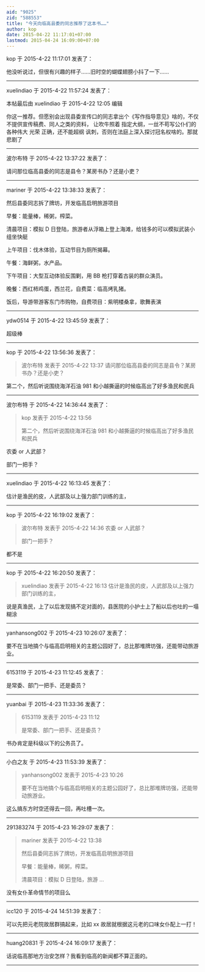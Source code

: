 ```yaml
---
aid: "9025"
zid: "588553"
title: "今天向临高县委的同志推荐了这本书……"
author: kop
date: 2015-04-22 11:17:01+07:00
lastmod: 2015-04-24 16:09:00+07:00
---
```


kop 于 2015-4-22 11:17:01 发表了：

他没听说过，但很有兴趣的样子……旧时空的蝴蝶翅膀小抖了一下……

---

xuelindiao 于 2015-4-22 11:57:24 发表了：

本帖最后由 xuelindiao 于 2015-4-22 12:05 编辑

你这一推荐。但愿别会出现县委宣传口的同志拿出个《写作指导意见》啥的，不仅不提供宣传稿费、同人之类的资料， 让吹牛照着 指定大纲，一丝不苟写公仆们的各种伟大 光荣 正确，还不能超纲 讽刺，否则在法庭上深入探讨冠名权啥的。那就悲剧了

---

波尔布特 于 2015-4-22 13:37:22 发表了：

请问那位临高县委的同志是县令？某房书办？还是小吏？

---

mariner 于 2015-4-22 13:38:33 发表了：

然后县委同志拆了牌坊，开发临高启明旅游项目

早餐：能量棒，稀粥，榨菜。

清晨项目：模拟 D 日登陆，旅游者从浮箱上登上海滩，给钱多的可以模拟武装小组坐快艇

上午项目：伐木体验，互动节目为厕所揭幕。

午餐：海鲜粥，水产品。

下午项目：大型互动体验反围剿，用 BB 枪打穿着古装的群众演员。

晚餐：西红柿鸡蛋，西兰花，自费菜：临高烤乳猪。

饭后，导游带游客东门市购物，自费项目：紫明楼桑拿，歌舞表演

---

ydw0514 于 2015-4-22 13:45:59 发表了：

超级棒

---

kop 于 2015-4-22 13:56:36 发表了：

> 波尔布特 发表于 2015-4-22 13:37 请问那位临高县委的同志是县令？某房书办？还是小吏？

第二个，然后听说围绕海洋石油 981 和小越撕逼的时候临高出了好多渔民和民兵

---

波尔布特 于 2015-4-22 14:36:44 发表了：

> kop 发表于 2015-4-22 13:56
>
> 第二个，然后听说围绕海洋石油 981 和小越撕逼的时候临高出了好多渔民和民兵

农委 or 人武部？

部门一把手？

---

xuelindiao 于 2015-4-22 16:13:45 发表了：

估计是渔民的皮，人武部及以上强力部门训练的主，

---

kop 于 2015-4-22 16:19:02 发表了：

> 波尔布特 发表于 2015-4-22 14:36 农委 or 人武部？
>
> 部门一把手？

都不是

---

kop 于 2015-4-22 16:20:50 发表了：

> xuelindiao 发表于 2015-4-22 16:13 估计是渔民的皮，人武部及以上强力部门训练的主，

说是真渔民，上了以后发现搞不定对面的，县医院的小护士上了船以后也吐的一塌糊涂

---

yanhansong002 于 2015-4-23 10:26:07 发表了：

要不在当地搞个与临高启明相关的主题公园好了，总比那堆牌坊强，还能带动旅游业。

---

6153119 于 2015-4-23 11:12:45 发表了：

是常委、部门一把手、还是委员？

---

yuanbai 于 2015-4-23 11:33:36 发表了：

> 6153119 发表于 2015-4-23 11:12
>
> 是常委、部门一把手、还是委员？

书办肯定是科级以下的公务员了。

---

小白之友 于 2015-4-23 11:53:39 发表了：

> yanhansong002 发表于 2015-4-23 10:26
>
> 要不在当地搞个与临高启明相关的主题公园好了，总比那堆牌坊强，还能带动旅游业。

这么搞东方时空还得去一回，再吐槽一次。

---

291383274 于 2015-4-23 16:29:07 发表了：

> mariner 发表于 2015-4-22 13:38
>
> 然后县委同志拆了牌坊，开发临高启明旅游项目
>
> 早餐：能量棒，稀粥，榨菜。
>
> 清晨项目：模拟 D 日登陆，旅游 ...

没有女仆革命情节的项目么

---

icc120 于 2015-4-24 14:51:39 发表了：

可以先把元老院故居群搞起来，比如 xx 故居就根据这元老的口味女仆配上一打！

---

huang20831 于 2015-4-24 16:09:17 发表了：

话说临高那地方治安怎样？我看到临高的新闻都不算正面的。

---
